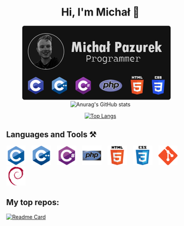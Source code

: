 <div align="center">

# Hi, I'm Michał 👋

<a href="https://mipaso.tk"><img src="Me.png" /></a> &nbsp;&nbsp;&nbsp;&nbsp; ![Anurag's GitHub stats](https://github-readme-stats.vercel.app/api?username=xxMichalPk&show_icons=true&bg_color=00000000)

[![Top Langs](https://github-readme-stats.vercel.app/api/top-langs/?username=xxMichalPk&langs_count=8&bg_color=00000000&layout=compact)](https://github.com/anuraghazra/github-readme-stats)

</div>

## Languages and Tools ⚒️
<div display="flex">
<img src="https://raw.githubusercontent.com/devicons/devicon/master/icons/c/c-original.svg" width="52px" />
&nbsp;&nbsp;
<img src="https://raw.githubusercontent.com/devicons/devicon/master/icons/cplusplus/cplusplus-original.svg" width="52px" />
&nbsp;&nbsp;
<img src="https://raw.githubusercontent.com/devicons/devicon/master/icons/csharp/csharp-original.svg" width="52px" />
&nbsp;&nbsp;
<img src="https://raw.githubusercontent.com/devicons/devicon/master/icons/php/php-original.svg" width="52px" />
&nbsp;&nbsp;
<img src="https://raw.githubusercontent.com/devicons/devicon/master/icons/html5/html5-original-wordmark.svg" width="52px" />
&nbsp;&nbsp;
<img src="https://raw.githubusercontent.com/devicons/devicon/master/icons/css3/css3-original-wordmark.svg" width="52px" />
&nbsp;&nbsp;
<img src="https://raw.githubusercontent.com/devicons/devicon/master/icons/git/git-original.svg" width="52px" />
&nbsp;&nbsp;
<img src="https://raw.githubusercontent.com/devicons/devicon/master/icons/debian/debian-original.svg" width="52px" />
&nbsp;&nbsp;
</div>

## My top repos:

[![Readme Card](https://github-readme-stats.vercel.app/api/pin/?username=xxMichalPk&repo=DiskOS&bg_color=00000000)](https://github.com/xxMichalPk/DiskOS)

